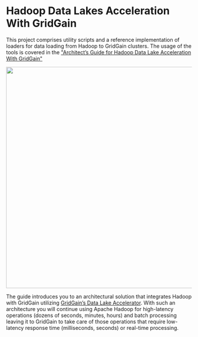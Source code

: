 # Hadoop Data Lakes Acceleration With GridGain

This project comprises utility scripts and a reference implementation of loaders for data loading from Hadoop to GridGain 
clusters. The usage of the tools is covered in the ["Architect’s Guide for Hadoop Data Lake Acceleration With GridGain"](TBD)

<p align="center">
    <a href="https://www.gridgain.com/docs/latest/integrations/datalake-accelerator/getting-started">
        <img src="https://www.gridgain.com/docs/latest/images/datalake-gs.png" width="600px"/>
    </a>
</p>

The guide introduces you to an architectural solution that integrates Hadoop with GridGain utilizing 
[GridGain’s Data Lake Accelerator](https://www.gridgain.com/docs/latest/integrations/datalake-accelerator/getting-started).
With such an architecture you will continue using Apache Hadoop for high-latency operations (dozens of seconds, minutes, hours)
and batch processing leaving it to GridGain to take care of those operations that require low-latency response time 
(milliseconds, seconds) or real-time processing.
